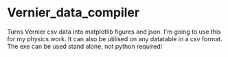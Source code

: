 # Vernier_data_compiler
Turns Vernier csv data into matplotlib figures and json. I'm going to use this for my physics work. It can also be utilised on any datatable in a csv format. The exe can be used stand alone, not python required!